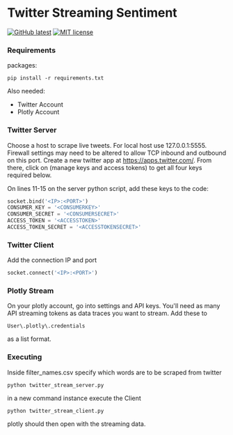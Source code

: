 # Twitter Streaming Sentiment

[![GitHub latest](https://img.shields.io/github/tag/tom-clements/twitter-sentiment-streaming.svg)](https://github.com/tom-clements/twitter-sentiment-streaming/)
[![MIT license](https://img.shields.io/github/license/mashape/apistatus.svg)](http://opensource.org/licenses/MIT)

### Requirements

packages:
```
pip install -r requirements.txt
```
Also needed:
- Twitter Account
- Plotly Account

### Twitter Server

Choose a host to scrape live tweets. For local host use 127.0.0.1:5555. Firewall settings may need to be altered to allow TCP inbound and outbound on this port.
Create a new twitter app at https://apps.twitter.com/.
From there, click on (manage keys and access tokens) to get all four keys required below.

On lines 11-15 on the server python script, add these keys to the code:

```python
socket.bind('<IP>:<PORT>')
CONSUMER_KEY = '<CONSUMERKEY>'
CONSUMER_SECRET = '<CONSUMERSECRET>'
ACCESS_TOKEN = '<ACCESSTOKEN>'
ACCESS_TOKEN_SECRET = '<ACCESSTOKENSECRET>'
```
### Twitter Client
Add the connection IP and port
```python
socket.connect('<IP>:<PORT>')
```

### Plotly Stream
On your plotly account, go into settings and API keys. You'll need as many API streaming tokens as data traces you want to stream.
Add these to
```
User\.plotly\.credentials
```
as a list format.
### Executing
Inside filter_names.csv specify which words are to be scraped from twitter
```
python twitter_stream_server.py
```
in a new command instance execute the Client
```
python twitter_stream_client.py
```
plotly should then open with the streaming data.
